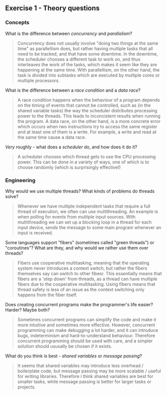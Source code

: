 Exercise 1 - Theory questions
-----------------------------

### Concepts

What is the difference between *concurrency* and *parallelism*?
> Concurrency does not usually involve "doing two things at the same time" as parallellism does, but rather having multiple tasks that all need to be tracked, and that have some downtime. In the downtime, the scheduler chooses a different task to work on, and thus interleaves the work of the tasks, which makes it seem like they are happening at the same time. With parallellism, on the other hand, the task is divided into subtasks which are executed by multiple cores or multiple processors.

What is the difference between a *race condition* and a *data race*? 
> A race condition happens when the behaviour of a program depends on the timing of events that cannot be controlled, such as (in the shared variable tasks) the way the scheduler distributes processing power to the threads. This leads to inconcistent results when running the program. A data race, on the other hand, is a more concrete error which occurs when two instructions try to access the same register and at least one of them is a write. For example, a write and read at the same time cause a data race.

*Very* roughly - what does a *scheduler* do, and how does it do it?
> A scheduler chooses which thread gets to use the CPU processing power. This can be done in a variety of ways, one of which is to choose randomly (which is surprisingly effective!) 


### Engineering

Why would we use multiple threads? What kinds of problems do threads solve?
> Whenever we have multiple independent tasks that require a full thread of execution, we often can use multithreading. An example is when polling for events from multiple input sources. With multithreading we can set up a blocking loop in a thread for each input device, sends the message to some main program whenever an input is received.

Some languages support "fibers" (sometimes called "green threads") or "coroutines"? What are they, and why would we rather use them over threads?
> Fibers use cooperative multitasking, meaning that the operating system never introduces a context switch, but rather the fibers themselves say can switch to other fibesr. This essentially means that fibers are a 'step down' from threads, as a thread can have multiple fibers due to the cooperative multitasking. Using fibers means that thread safety is less of an issue as the context switching only happens from the fiber itself.

Does creating concurrent programs make the programmer's life easier? Harder? Maybe both?
> Sometimes concurrent programs can simplify the code and make it more intuitive and sometimes more effective. However, concurrent programming can make debugging a lot harder, and it can introduce bugs, indeterminism and hard-to-understand behaviour. Therefore concurrent programming should be used with care, and a simpler solution should ususally be chosen if it exists.

What do you think is best - *shared variables* or *message passing*?
> It seems that shared variables may introduce less overhead / boilerplate code, but message passing may be more scalable / useful for writing libraries. Therefore i think shared variables are best for smaller tasks, while message passing is better for larger tasks or projects.


